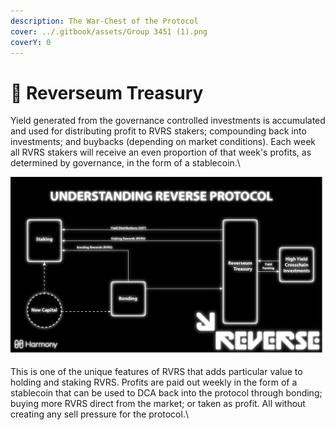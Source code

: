 ```yaml
---
description: The War-Chest of the Protocol
cover: ../.gitbook/assets/Group 3451 (1).png
coverY: 0
---
```


# 🏦 Reverseum Treasury

Yield generated from the governance controlled investments is accumulated and used for distributing profit to RVRS stakers; compounding back into investments; and buybacks (depending on market conditions). Each week all RVRS stakers will receive an even proportion of that week's profits, as determined by governance, in the form of a stablecoin.\


![](<../.gitbook/assets/Asset 5.png>)

This is one of the unique features of RVRS that adds particular value to holding and staking RVRS. Profits are paid out weekly in the form of a stablecoin that can be used to DCA back into the protocol through bonding; buying more RVRS direct from the market; or taken as profit. All without creating any sell pressure for the protocol.\


